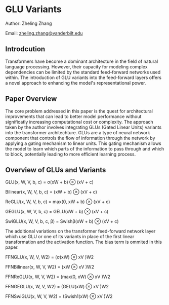 # GLU Variants
Author: Zheling Zhang

Email: zheling.zhang@vanderbilt.edu

## Introdcution
Transformers have become a dominant architecture in the field of natural language processing. However, their capacity for modeling complex dependencies can be limited by the standard feed-forward networks used within. The introduction of GLU variants into the feed-forward layers offers a novel approach to enhancing the model's representational power.

## Paper Overview
The core problem addressed in this paper is the quest for architectural improvements that can lead to better model performance without significatly increasing computational cost or complexity. The approach taken by the author involves integrating GLUs (Gated Linear Units) variants into the transformer architechture. GLUs are a type of neural network component that controls the flow of information through the network by applying a gating mechanism to linear units. This gating mechanism allows the model to learn which parts of the information to pass through and which to block, potentially leading to more efficient learning process.

## Overview of GLUs and Variants
GLU(x, W, V, b, c) = σ(xW + b) ⊗ (xV + c)

Bilinear(x, W, V, b, c) = (xW + b) ⊗ (xV + c)

ReGLU(x, W, V, b, c) = max(0, xW + b) ⊗ (xV + c)

GEGLU(x, W, V, b, c) = GELU(xW + b) ⊗ (xV + c)

SwiGLU(x, W, V, b, c, β) = Swishβ(xW + b) ⊗ (xV + c)

The additional variations on the transformer feed-forward network layer which use GLU or one of its variants in place of the first linear transformation and the activation function. The bias term is ommited in this paper.

FFNGLU(x, W, V, W2) = (σ(xW) ⊗ xV )W2

FFNBilinear(x, W, V, W2) = (xW ⊗ xV )W2

FFNReGLU(x, W, V, W2) = (max(0, xW) ⊗ xV )W2

FFNGEGLU(x, W, V, W2) = (GELU(xW) ⊗ xV )W2

FFNSwiGLU(x, W, V, W2) = (Swish1(xW) ⊗ xV )W2





